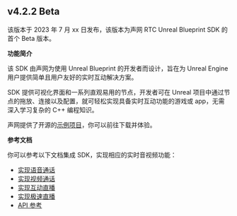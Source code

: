 ## v4.2.2 Beta

该版本于 2023 年 7 月 xx 日发布，该版本为声网 RTC Unreal Blueprint SDK 的首个 Beta 版本。


**功能简介**

该 SDK 由声网为使用 Unreal Blueprint 的开发者而设计，旨在为 Unreal Engine 用户提供简单且用户友好的实时互动解决方案。

SDK 提供可视化界面和一系列直观易用的节点，开发者可在 Unreal 项目中通过节点的拖放、连接以及配置，就可轻松实现具备实时互动功能的游戏或 app，无需深入学习复杂的 C++ 编程知识。

声网提供了开源的[示例项目](https://github.com/AgoraIO-Extensions/Agora-Unreal-RTC-SDK/tree/main/Agora-Unreal-SDK-Blueprint-Example)，你可以前往下载并体验。

**参考文档**

你可以参考以下文档集成 SDK，实现相应的实时音视频功能：

- [实现语音通话](https://docportal.shengwang.cn/cn/voice-call-4.x/start_call_audio_blueprint_ng?platform=Unreal-Blueprint)
- [实现视频通话](https://docportal.shengwang.cn/cn/video-call-4.x/start_call_blueprint_ng?platform=Unreal-Blueprint)
- [实现互动直播](https://docportal.shengwang.cn/cn/live-streaming-premium-4.x/start_live_blueprint_ng?platform=Unreal-Blueprint)
- [实现极速直播](https://docportal.shengwang.cn/cn/live-streaming-standard-4.x/start_live_standard_blueprint_ng?platform=Unreal-Blueprint)
- [API 参考](https://docportal.shengwang.cn/cn/live-streaming-premium-4.x/API%20Reference/blueprint_ng/API/rtc_api_overview_ng.html)
